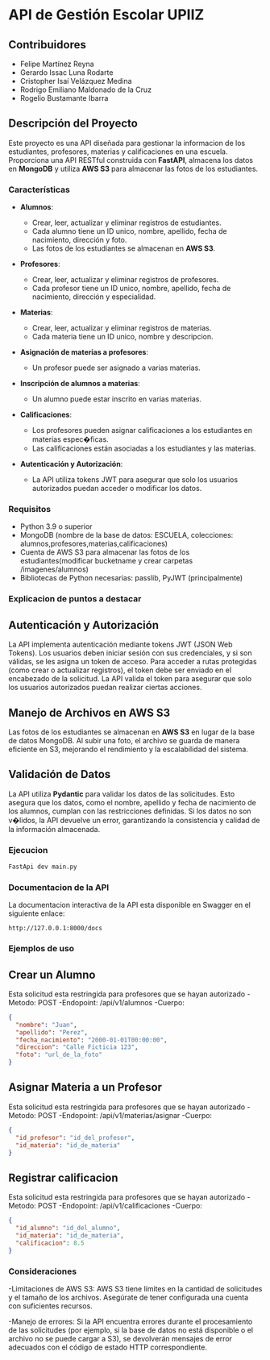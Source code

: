 
# API de Gestión Escolar UPIIZ

## Contribuidores
- Felipe Martínez Reyna
- Gerardo Issac Luna Rodarte
- Cristopher Isaí Velázquez Medina
- Rodrigo Emiliano Maldonado de la Cruz
- Rogelio Bustamante Ibarra

## Descripción del Proyecto

Este proyecto es una API diseñada para gestionar la informacion de los estudiantes, profesores, materias y calificaciones en una escuela. Proporciona una API RESTful construida con **FastAPI**, almacena los datos en **MongoDB** y utiliza **AWS S3** para almacenar las fotos de los estudiantes.

### Características
- **Alumnos**:
  - Crear, leer, actualizar y eliminar registros de estudiantes.
  - Cada alumno tiene un ID unico, nombre, apellido, fecha de nacimiento, dirección y foto.
  - Las fotos de los estudiantes se almacenan en **AWS S3**.

- **Profesores**:
  - Crear, leer, actualizar y eliminar registros de profesores.
  - Cada profesor tiene un ID unico, nombre, apellido, fecha de nacimiento, dirección y especialidad.

- **Materias**:
  - Crear, leer, actualizar y eliminar registros de materias.
  - Cada materia tiene un ID unico, nombre y descripcion.

- **Asignación de materias a profesores**:
  - Un profesor puede ser asignado a varias materias.

- **Inscripción de alumnos a materias**:
  - Un alumno puede estar inscrito en varias materias.

- **Calificaciones**:
  - Los profesores pueden asignar calificaciones a los estudiantes en materias espec�ficas.
  - Las calificaciones están asociadas a los estudiantes y las materias.

- **Autenticación y Autorización**:
  - La API utiliza tokens JWT para asegurar que solo los usuarios autorizados puedan acceder o modificar los datos.

### Requisitos
- Python 3.9 o superior
- MongoDB (nombre de la base de datos: ESCUELA, colecciones: alumnos,profesores,materias,calificaciones)
- Cuenta de AWS S3 para almacenar las fotos de los estudiantes(modificar bucketname y crear carpetas /imagenes/alumnos)
- Bibliotecas de Python necesarias: passlib, PyJWT (principalmente)

### Explicacion de puntos a destacar
## Autenticación y Autorización
La API implementa autenticación mediante tokens JWT (JSON Web Tokens). Los usuarios deben iniciar sesión con sus credenciales, 
y si son válidas, se les asigna un token de acceso. Para acceder a rutas protegidas (como crear o actualizar registros), 
el token debe ser enviado en el encabezado de la solicitud. La API valida el token para asegurar que solo los usuarios autorizados 
puedan realizar ciertas acciones.

## Manejo de Archivos en AWS S3
Las fotos de los estudiantes se almacenan en **AWS S3** en lugar de la base de datos MongoDB. Al subir una foto, el archivo 
se guarda de manera eficiente en S3, mejorando el rendimiento y la escalabilidad del sistema.

## Validación de Datos
La API utiliza **Pydantic** para validar los datos de las solicitudes. Esto asegura que los datos, como el nombre, apellido y 
fecha de nacimiento de los alumnos, cumplan con las restricciones definidas. Si los datos no son v�lidos, la API devuelve un error, 
garantizando la consistencia y calidad de la información almacenada.

### Ejecucion
```bash
FastApi dev main.py
```
### Documentacion de la API
La documentacion interactiva de la API esta disponible en Swagger en el siguiente enlace:
```arduino
http://127.0.0.1:8000/docs
```
### Ejemplos de uso
## Crear un Alumno
Esta solicitud esta restringida para profesores que se hayan autorizado
-Metodo: POST
-Endopoint: /api/v1/alumnos
-Cuerpo:
```json
{
  "nombre": "Juan",
  "apellido": "Perez",
  "fecha_nacimiento": "2000-01-01T00:00:00",
  "direccion": "Calle Ficticia 123",
  "foto": "url_de_la_foto"
}
```

## Asignar Materia a un Profesor
Esta solicitud esta restringida para profesores que se hayan autorizado
-Metodo: POST
-Endopoint: /api/v1/materias/asignar
-Cuerpo:
```json
{
  "id_profesor": "id_del_profesor",
  "id_materia": "id_de_materia"
}
```

## Registrar calificacion
Esta solicitud esta restringida para profesores que se hayan autorizado
-Metodo: POST
-Endopoint: /api/v1/calificaciones
-Cuerpo:
```json
{
  "id_alumno": "id_del_alumno",
  "id_materia": "id_de_materia",
  "calificacion": 8.5
}
```

### Consideraciones
-Limitaciones de AWS S3: AWS S3 tiene límites en la cantidad de solicitudes y el tamaño de los archivos. Asegúrate de tener configurada 
una cuenta con suficientes recursos.

-Manejo de errores: Si la API encuentra errores durante el procesamiento de las solicitudes (por ejemplo, si la base de datos
 no está disponible o el archivo no se puede cargar a S3), se devolverán mensajes de error adecuados con el código de estado HTTP correspondiente.

